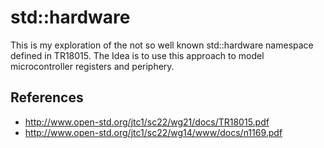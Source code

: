 # std::hardware

This is my exploration of the not so well known std::hardware namespace
defined in TR18015. The Idea is to use this approach to model microcontroller
registers and periphery.

## References

- http://www.open-std.org/jtc1/sc22/wg21/docs/TR18015.pdf
- http://www.open-std.org/jtc1/sc22/wg14/www/docs/n1169.pdf
